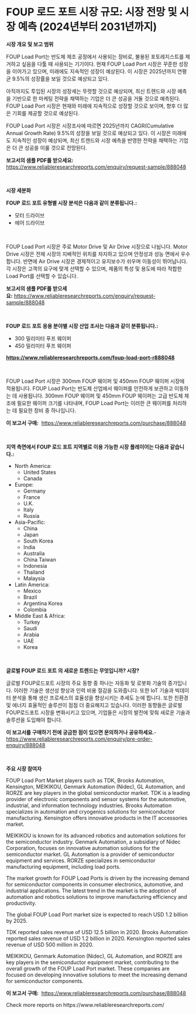 <p><h1>FOUP 로드 포트 시장 규모: 시장 전망 및 시장 예측 (2024년부터 2031년까지)</h1></p><p><strong>시장 개요 및 보고 범위</strong></p>
<p><p>FOUP Load Port는 반도체 제조 공정에서 사용되는 장비로, 불용된 포토레지스트를 제거하고 싶음을 다툴 때 사용되는 기기이다. 현재 FOUP Load Port 시장은 꾸준한 성장을 이어가고 있으며, 미래에도 지속적인 성장이 예상된다. 이 시장은 2025년까지 연평균 9.5%의 성장률을 보일 것으로 예상되고 있다. </p><p>아직까지도 투입된 시장의 성장세는 뚜렷할 것으로 예상되며, 최신 트렌드와 시장 예측을 기반으로 한 마케팅 전략을 채택하는 기업은 더 큰 성공을 거둘 것으로 예측된다. FOUP Load Port 시장은 현재와 미래에 지속적으로 성장할 것으로 보이며, 향후 더 많은 기회를 제공할 것으로 예상된다.</p><p>FOUP Load Port 시장은 시장조사에 따르면 2025년까지 CAGR(Cumulative Annual Growth Rate) 9.5%의 성장을 보일 것으로 예상되고 있다. 이 시장은 미래에도 지속적인 성장이 예상되며, 최신 트렌드와 시장 예측을 반영한 전략을 채택하는 기업은 더 큰 성공을 이룰 것으로 전망된다.</p></p>
<p><strong>보고서의 샘플 PDF를 받으세요:</strong> <a href="https://www.reliableresearchreports.com/enquiry/request-sample/888048">https://www.reliableresearchreports.com/enquiry/request-sample/888048</a></p>
<p>&nbsp;</p>
<p><strong>시장 세분화</strong></p>
<p><strong>FOUP 로드 포트 유형별 시장 분석은 다음과 같이 분류됩니다.:</strong></p>
<p><ul><li>모터 드라이브</li><li>에어 드라이브</li></ul></p>
<p>&nbsp;</p>
<p><p>FOUP Load Port 시장은 주로 Motor Drive 및 Air Drive 시장으로 나뉩니다. Motor Drive 시장은 전체 시장의 지배적인 위치를 차지하고 있으며 안정성과 성능 면에서 우수합니다. 반면에 Air Drive 시장은 경제적이고 유지보수가 쉬우며 이동성이 뛰어납니다. 각 시장은 고객의 요구에 맞게 선택할 수 있으며, 제품의 특성 및 용도에 따라 적합한 Load Port를 선택할 수 있습니다.</p></p>
<p><strong>보고서의 샘플 PDF를 받으세요:</strong>&nbsp;<a href="https://www.reliableresearchreports.com/enquiry/request-sample/888048">https://www.reliableresearchreports.com/enquiry/request-sample/888048</a></p>
<p>&nbsp;</p>
<p><strong> FOUP 로드 포트 응용 분야별 시장 산업 조사는 다음과 같이 분류됩니다.:</strong></p>
<p><ul><li>300 밀리미터 푸프 웨이퍼</li><li>450 밀리미터 푸프 웨이퍼</li></ul></p>
<p><strong><a href="https://www.reliableresearchreports.com/foup-load-port-r888048">https://www.reliableresearchreports.com/foup-load-port-r888048</a></strong></p>
<p>&nbsp;</p>
<p><p>FOUP Load Port 시장은 300mm FOUP 웨이퍼 및 450mm FOUP 웨이퍼 시장에 적용됩니다. FOUP Load Port는 반도체 산업에서 웨이퍼를 안전하게 보관하고 이동하는 데 사용됩니다. 300mm FOUP 웨이퍼 및 450mm FOUP 웨이퍼는 고급 반도체 제조에 필요한 웨이퍼 크기를 나타내며, FOUP Load Port는 이러한 큰 웨이퍼를 처리하는 데 필요한 장비 중 하나입니다.</p></p>
<p><strong>이 보고서 구매:</strong>&nbsp; <a href="https://www.reliableresearchreports.com/purchase/888048">https://www.reliableresearchreports.com/purchase/888048</a></p>
<p>&nbsp;</p>
<p><strong>지역 측면에서 FOUP 로드 포트 지역별로 이용 가능한 시장 플레이어는 다음과 같습니다.:</strong></p>
<p><ul>
    <li>
        North America:
        <ul>
            <li>United States</li>
            <li>Canada</li>
        </ul>
    </li>
    <li>
        Europe:
        <ul>
            <li>Germany</li>
            <li>France</li>
            <li>U.K.</li>
            <li>Italy</li>
            <li>Russia</li>
        </ul>
    </li>
    <li>
        Asia-Pacific:
        <ul>
            <li>China</li>
            <li>Japan</li>
            <li>South Korea</li>
            <li>India</li>
            <li>Australia</li>
            <li>China Taiwan</li>
            <li>Indonesia</li>
            <li>Thailand</li>
            <li>Malaysia</li>
        </ul>
    </li>
    <li>
        Latin America:
        <ul>
            <li>Mexico</li>
            <li>Brazil</li>
            <li>Argentina Korea</li>
            <li>Colombia</li>
        </ul>
    </li>
    <li>
        Middle East & Africa:
        <ul>
            <li>Turkey</li>
            <li>Saudi</li>
            <li>Arabia</li>
            <li>UAE</li>
            <li>Korea</li>
        </ul>
    </li>
    </ul></p>
<p>&nbsp;</p>
<p><strong>글로벌 FOUP 로드 포트 의 새로운 트렌드는 무엇입니까? 시장?</strong></p>
<p><p>글로벌 FOUP로드포트 시장의 주요 동향 중 하나는 자동화 및 로봇화 기술의 증가입니다. 이러한 기술은 생산성 향상과 인력 비용 절감을 도와줍니다. 또한 IoT 기술과 빅데이터 분석을 통해 생산 프로세스의 효율성을 향상시키는 추세도 눈에 띕니다. 또한 친환경 및 에너지 효율적인 솔루션이 점점 더 중요해지고 있습니다. 이러한 동향들은 글로벌 FOUP로드포트 시장을 변화시키고 있으며, 기업들은 시장의 발전에 맞춰 새로운 기술과 솔루션을 도입해야 합니다.</p></p>
<p><strong>이 보고서를 구매하기 전에 궁금한 점이 있으면 문의하거나 공유하세요.</strong>- <a href="https://www.reliableresearchreports.com/enquiry/pre-order-enquiry/888048">https://www.reliableresearchreports.com/enquiry/pre-order-enquiry/888048</a></p>
<p>&nbsp;</p>
<p><strong>주요 시장 참여자</strong></p>
<p><p>FOUP Load Port Market players such as TDK, Brooks Automation, Kensington, MEIKIKOU, Genmark Automation (Nidec), GL Automation, and RORZE are key players in the global semiconductor market. TDK is a leading provider of electronic components and sensor systems for the automotive, industrial, and information technology industries. Brooks Automation specializes in automation and cryogenics solutions for semiconductor manufacturing. Kensington offers innovative products in the IT accessories market.</p><p>MEIKIKOU is known for its advanced robotics and automation solutions for the semiconductor industry. Genmark Automation, a subsidiary of Nidec Corporation, focuses on innovative automation solutions for the semiconductor market. GL Automation is a provider of semiconductor equipment and services. RORZE specializes in semiconductor manufacturing equipment, including load ports.</p><p>The market growth for FOUP Load Ports is driven by the increasing demand for semiconductor components in consumer electronics, automotive, and industrial applications. The latest trend in the market is the adoption of automation and robotics solutions to improve manufacturing efficiency and productivity.</p><p>The global FOUP Load Port market size is expected to reach USD 1.2 billion by 2025.</p><p>TDK reported sales revenue of USD 12.5 billion in 2020. Brooks Automation reported sales revenue of USD 1.2 billion in 2020. Kensington reported sales revenue of USD 500 million in 2020.</p><p>MEIKIKOU, Genmark Automation (Nidec), GL Automation, and RORZE are key players in the semiconductor equipment market, contributing to the overall growth of the FOUP Load Port market. These companies are focused on developing innovative solutions to meet the increasing demand for semiconductor components.</p></p>
<p><strong>이 보고서 구매:</strong>&nbsp;&nbsp;<a href="https://www.reliableresearchreports.com/purchase/888048">https://www.reliableresearchreports.com/purchase/888048</a></p>
<p>Check more reports on https://www.reliableresearchreports.com/</p>